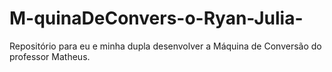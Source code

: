 # M-quinaDeConvers-o-Ryan-Julia-
Repositório para eu e minha dupla desenvolver a Máquina de Conversão do professor Matheus.
